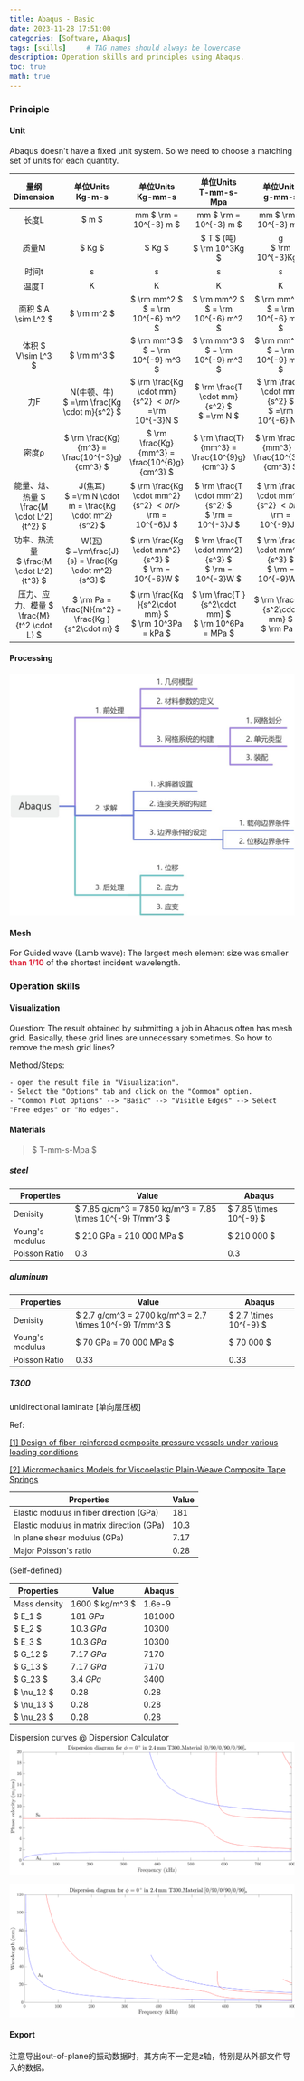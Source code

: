 ```yaml
---
title: Abaqus - Basic
date: 2023-11-28 17:51:00
categories: [Software, Abaqus]
tags: [skills]     # TAG names should always be lowercase
description: Operation skills and principles using Abaqus.
toc: true
math: true
---
```


### Principle
#### Unit
Abaqus doesn't have a fixed unit system. So we need to choose a matching set of units for each quantity.

| 量纲<br/>Dimension | 单位Units<br/>Kg-m-s | 单位Units<br/>Kg-mm-s | 单位Units<br/>T-mm-s-Mpa | 单位Units<br/>g-mm-s |
| :---: | :---: | :---: | :---: | :---: |
| 长度L | $ m $ | mm $ \rm = 10^{-3} m $ | mm $ \rm = 10^{-3} m $ | mm $ \rm = 10^{-3} m $ |
| 质量M | $ Kg $ | $ Kg $  | $ T $ (吨)<br/> $ \rm 10^3Kg $ | g <br/> $ \rm 10^{-3}Kg $ |
| 时间t | s | s | s | s |
| 温度T | K | K | K | K |
| 面积 $ A \sim L^2 $ | $ \rm m^2 $ | $ \rm mm^2 $ $ =  \rm 10^{-6} m^2 $ | $ \rm mm^2 $ $ =  \rm 10^{-6} m^2 $ | $ \rm mm^2 $ $ =  \rm 10^{-6} m^2 $ |
| 体积 $ V\sim L^3 $ | $ \rm m^3 $ | $ \rm mm^3 $ $ = \rm 10^{-9} m^3  $ | $ \rm mm^3 $ $ = \rm 10^{-9} m^3  $ | $ \rm mm^3 $ $ = \rm 10^{-9} m^3  $ |
| 力F | N(牛顿、牛)<br/> $ =\rm \frac{Kg \cdot m}{s^2} $ | $ \rm \frac{Kg \cdot mm}{s^2} $<br/>$ =\rm 10^{-3}N $ | $ \rm \frac{T \cdot mm}{s^2} $ <br/> $ =\rm N $ | $ \rm \frac{g \cdot mm}{s^2} $ <br/> $ =\rm 10^{-6} N $ |
| 密度ρ | $ \rm \frac{Kg}{m^3} = \frac{10^{-3}g}{cm^3} $ | $ \rm \frac{Kg}{mm^3} = \frac{10^{6}g}{cm^3} $ | $ \rm \frac{T}{mm^3} = \frac{10^{9}g}{cm^3} $ | $ \rm \frac{g}{mm^3} = \frac{10^{3}g}{cm^3} $ |
| 能量、焓、热量 $ \frac{M \cdot L^2}{t^2} $ | J(焦耳)<br/>$ =\rm N \cdot m = \frac{Kg \cdot m^2}{s^2} $ | $ \rm \frac{Kg \cdot mm^2}{s^2}  $<br/>$ \rm = 10^{-6}J $ | $ \rm \frac{T \cdot mm^2}{s^2}  $ <br/> $ \rm = 10^{-3}J $ | $ \rm \frac{g \cdot mm^2}{s^2}  $<br/>$ \rm = 10^{-9}J $ |
| 功率、热流量<br/> $ \frac{M \cdot L^2}{t^3} $ | W(瓦)<br/> $ =\rm\frac{J}{s} = \frac{Kg \cdot m^2}{s^3} $ | $ \rm \frac{Kg \cdot mm^2}{s^3}  $ <br/> $ \rm = 10^{-6}W $ | $ \rm \frac{T \cdot mm^2}{s^3}  $ <br/> $ \rm = 10^{-3}W $ | $ \rm \frac{g \cdot mm^2}{s^3}  $ <br/> $ \rm = 10^{-9}W $ |
| 压力、应力、模量 $ \frac{M}{t^2 \cdot L} $ | $ \rm Pa = \frac{N}{m^2} = \frac{Kg }{s^2\cdot m} $ | $ \rm \frac{Kg }{s^2\cdot mm} $ <br/> $ \rm 10^3Pa = kPa $ | $ \rm \frac{T }{s^2\cdot mm} $ <br/> $ \rm 10^6Pa = MPa $ | $ \rm \frac{g }{s^2\cdot mm} $ <br/> $ \rm Pa $ |


#### Processing
![](../assets/images/20250705001_abaqus1.jpeg)

#### Mesh
For Guided wave (Lamb wave): The largest mesh element size was smaller **<font style="color:#DF2A3F;">than 1/10</font>** of the shortest incident wavelength.

### Operation skills
#### Visualization
Question: The result obtained by submitting a job in Abaqus often has mesh grid. Basically, these grid lines are unnecessary sometimes. So how to remove the mesh grid lines?

Method/Steps: 

    - open the result file in "Visualization".
    - Select the "Options" tab and click on the "Common" option.
    - "Common Plot Options" --> "Basic" --> "Visible Edges" --> Select "Free edges" or "No edges".

#### Materials
> $ T-mm-s-Mpa $
##### steel


| Properties      | Value                                                      | Abaqus                  |
|-----------------|------------------------------------------------------------|-------------------------|
| Denisity        | $ 7.85 g/cm^3 = 7850 kg/m^3 = 7.85 \times 10^{-9} T/mm^3 $ | $ 7.85 \times 10^{-9} $ |
| Young's modulus | $ 210 GPa = 210 000 MPa $                                  | $  210 000 $            |
| Poisson Ratio   | 0.3                                                        | 0.3                     |


##### aluminum

| Properties      | Value                                                      | Abaqus                  |
|-----------------|------------------------------------------------------------|-------------------------|
| Denisity        | $ 2.7 g/cm^3 = 2700 kg/m^3 = 2.7 \times 10^{-9} T/mm^3 $   | $ 2.7 \times 10^{-9} $ |
| Young's modulus | $ 70 GPa = 70 000 MPa $                                    | $  70 000 $            |
| Poisson Ratio   | 0.33                                                       | 0.33                     |

##### T300
unidirectional laminate [单向层压板]

Ref: 

[[1] Design of fiber-reinforced composite pressure vessels under various loading conditions]( https://www.sciencedirect.com/science/article/pii/S0263822302000375?via%3Dihub )

[[2] Micromechanics Models for Viscoelastic Plain-Weave Composite Tape Springs](../assets/pdf/10.2514@1.j055041.pdf)

| Properties                                | Value |
|-------------------------------------------|-------|
| Elastic modulus in fiber direction (GPa)  | 181   |
| Elastic modulus in matrix direction (GPa) | 10.3  |
| In plane shear modulus (GPa)              | 7.17  |
| Major Poisson's ratio                     | 0.28  |

(Self-defined)

| Properties   | Value           | Abaqus |
|--------------|-----------------|--------|
| Mass density | 1600 $ kg/m^3 $ | 1.6e-9 |
| $ E_1 $      | 181 $GPa$       | 181000 |
| $ E_2 $      | 10.3 $GPa$      | 10300  |
| $ E_3 $      | 10.3 $GPa$      | 10300  |
| $ G_12 $     | 7.17 $GPa$      | 7170   |
| $ G_13 $     | 7.17 $GPa$      | 7170   |
| $ G_23 $     | 3.4 $GPa$       | 3400   |
| $ \nu_12 $   | 0.28            | 0.28   |
| $ \nu_13 $   | 0.28            | 0.28   |
| $ \nu_23 $   | 0.28            | 0.28   |

Dispersion curves @ Dispersion Calculator 
![](../assets/images/20250717002_DispersionCurve_PhaseVelocity.png)

![](../assets/images/20250717001_DispersionCurve_wavelength.png)

#### Export

注意导出out-of-plane的振动数据时，其方向不一定是z轴，特别是从外部文件导入的数据。